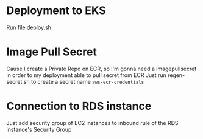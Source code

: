 # Deployment to EKS
Run file deploy.sh

# Image Pull Secret
Cause I create a Private Repo on ECR, so I'm gonna need a imagepullsecret in order to my deployment able to pull secret from ECR 
Just run regen-secret.sh to create a secret name `aws-ecr-credentials`

# Connection to RDS instance
Just add security group of EC2 instances to inbound rule of the RDS instance's Security Group